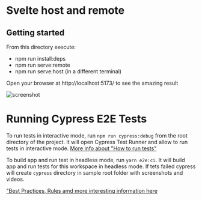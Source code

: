 # Svelte host and remote

## Getting started

From this directory execute:

- npm run install:deps
- npm run serve:remote
- npm run serve:host (in a different terminal)

Open your browser at http://localhost:5173/ to see the amazing result

![screenshot](docs/screenshot.png)

# Running Cypress E2E Tests

To run tests in interactive mode, run `npm run cypress:debug` from the root directory of the project. It will open Cypress Test Runner and allow to run tests in interactive mode. [More info about "How to run tests"](../../cypress/README.md#how-to-run-tests)

To build app and run test in headless mode, run `yarn e2e:ci`. It will build app and run tests for this workspace in headless mode. If tets failed cypress will create `cypress` directory in sample root folder with screenshots and videos.

["Best Practices, Rules amd more interesting information here](../../cypress/README.md)
